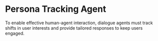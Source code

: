 # Persona Tracking Agent


To enable effective human-agent interaction, dialogue agents must track shifts in user interests and provide tailored responses to keep users engaged. 
